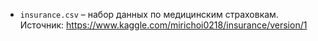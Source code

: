 
* `insurance.csv` – набор данных по медицинским страховкам. Источник: <https://www.kaggle.com/mirichoi0218/insurance/version/1>  